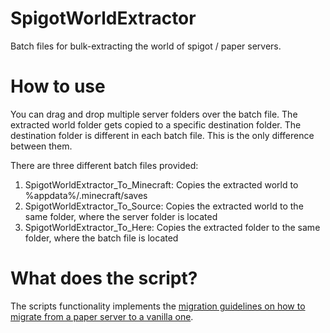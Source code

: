 # SpigotWorldExtractor

Batch files for bulk-extracting the world of spigot / paper servers.

# How to use

You can drag and drop multiple server folders over the batch file. The extracted world folder gets copied to a specific destination folder. The destination folder is different in each batch file. This is the only difference between them.

There are three different batch files provided:

1. SpigotWorldExtractor_To_Minecraft: Copies the extracted world to %appdata%/.minecraft/saves
2. SpigotWorldExtractor_To_Source: Copies the extracted world to the same folder, where the server folder is located
3. SpigotWorldExtractor_To_Here: Copies the extracted folder to the same folder, where the batch file is located

# What does the script?

The scripts functionality implements the [migration guidelines on how to migrate from a paper server to a vanilla one](https://docs.papermc.io/paper/migration#migrating-from-paper).
